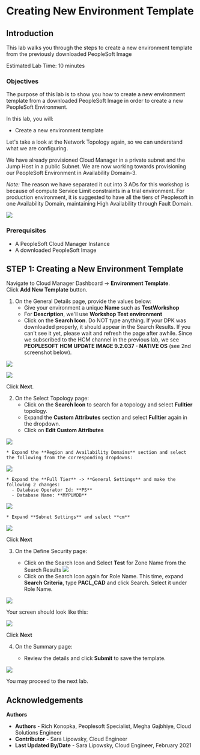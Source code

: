 # Creating New Environment Template

## Introduction

This lab walks you through the steps to create a new environment template from the previously downloaded PeopleSoft Image

Estimated Lab Time: 10 minutes

### Objectives
The purpose of this lab is to show you how to create a new environment template from a downloaded PeopleSoft Image in order to create a new PeopleSoft Environment.

In this lab, you will:
* Create a new environment template

Let's take a look at the Network Topology again, so we can understand what we are configuring.

We have already provisioned Cloud Manager in a private subnet and the Jump Host in a public Subnet. We are now working towards provisioning our PeopleSoft Environment in Availability Domain-3. 

*Note:* The reason we have separated it out into 3 ADs for this workshop is because of compute Service Limit constraints in a trial environment. For production environment, it is suggested to have all the tiers of Peoplesoft in one Availability Domain, maintaining High Availability through Fault Domain.

![](./images/newArch.png "")

### Prerequisites
- A PeopleSoft Cloud Manager Instance
- A downloaded PeopleSoft Image

## **STEP 1**: Creating a New Environment Template

Navigate to Cloud Manager Dashboard -> **Environment Template**.  
  Click **Add New Template** button.

1. On the General Details page, provide the values below: 
    * Give your environment a unique **Name** such as **TestWorkshop** 
    * For **Description**, we'll use **Workshop Test environment**
    * Click on the **Search Icon**. Do NOT type anything. If your DPK was downloaded properly, it should appear in the Search Results. If you can't see it yet, please wait and refresh the page after awhile. Since we subscribed to the HCM channel in the previous lab, we see **PEOPLESOFT HCM UPDATE IMAGE 9.2.037 - NATIVE OS** (see 2nd screenshot below).

  ![](./images/Template2.png "")

  ![](./images/lookup.png "")

  Click **Next**.

2. On the Select Topology page: 
    * Click on the **Search Icon** to search for a topology and select **Fulltier** topology. 
    * Expand the **Custom Attributes** section and select **Fulltier** again in the dropdown. 
    * Click on **Edit Custom Attributes**

  ![](./images/topology3.png "")

    * Expand the **Region and Availability Domains** section and select the following from the corresponding dropdowns:

  ![](./images/s5.png "")

    * Expand the **Full Tier** -> **General Settings** and make the following 2 changes:
      - Database Operator Id: **PS** 
      - Database Name: **MYPUMDB**

  ![](./images/s7.png "")

    * Expand **Subnet Settings** and select **cm**

  ![](./images/cm.png "")


  Click **Next**

3. 	On the Define Security page:

    * Click on the Search Icon and Select **Test** for Zone Name from the Search Results
  ![](./images/zoneName.png "")
    * Click on the Search Icon again for Role Name. This time, expand **Search Criteria**, type **PACL_CAD** and click Search. Select it under Role Name. 

  ![](./images/s9.png "")

  Your screen should look like this:

  ![](./images/defineSec.png "")

  Click **Next**

4. On the Summary page:

    * Review the details and click **Submit** to save the template. 

  ![](./images/submit.png "")

You may proceed to the next lab.

## Acknowledgements

**Authors** 
* **Authors** - Rich Konopka, Peoplesoft Specialist, Megha Gajbhiye, Cloud Solutions Engineer
* **Contributor** -  Sara Lipowsky, Cloud Engineer
* **Last Updated By/Date** - Sara Lipowsky, Cloud Engineer, February 2021

